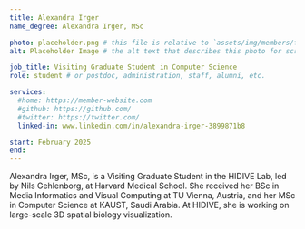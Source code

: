 ```yaml
---
title: Alexandra Irger
name_degree: Alexandra Irger, MSc

photo: placeholder.png # this file is relative to `assets/img/members/fullsize`
alt: Placeholder Image # the alt text that describes this photo for screen reader users. Mandatory if you use a photo.

job_title: Visiting Graduate Student in Computer Science
role: student # or postdoc, administration, staff, alumni, etc.

services:
  #home: https://member-website.com
  #github: https://github.com/
  #twitter: https://twitter.com/
  linked-in: www.linkedin.com/in/alexandra-irger-3899871b8

start: February 2025
end:
---
```

Alexandra Irger, MSc, is a Visiting Graduate Student in the HIDIVE Lab, led by Nils Gehlenborg, at Harvard Medical School.
She received her BSc in Media Informatics and Visual Computing at TU Vienna, Austria, and her MSc in Computer Science at KAUST, Saudi Arabia.
At HIDIVE, she is working on large-scale 3D spatial biology visualization.